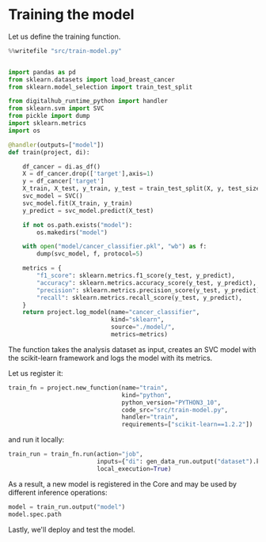 # Training the model

Let us define the training function.

```python
%%writefile "src/train-model.py"


import pandas as pd
from sklearn.datasets import load_breast_cancer
from sklearn.model_selection import train_test_split

from digitalhub_runtime_python import handler
from sklearn.svm import SVC
from pickle import dump
import sklearn.metrics
import os

@handler(outputs=["model"])
def train(project, di):

    df_cancer = di.as_df()
    X = df_cancer.drop(['target'],axis=1)
    y = df_cancer['target']
    X_train, X_test, y_train, y_test = train_test_split(X, y, test_size = 0.20, random_state=5)
    svc_model = SVC()
    svc_model.fit(X_train, y_train)
    y_predict = svc_model.predict(X_test)

    if not os.path.exists("model"):
        os.makedirs("model")

    with open("model/cancer_classifier.pkl", "wb") as f:
        dump(svc_model, f, protocol=5)

    metrics = {
        "f1_score": sklearn.metrics.f1_score(y_test, y_predict),
        "accuracy": sklearn.metrics.accuracy_score(y_test, y_predict),
        "precision": sklearn.metrics.precision_score(y_test, y_predict),
        "recall": sklearn.metrics.recall_score(y_test, y_predict),
    }
    return project.log_model(name="cancer_classifier",
                             kind="sklearn",
                             source="./model/",
                             metrics=metrics)
```

The function takes the analysis dataset as input, creates an SVC model with the scikit-learn framework and logs the model with its metrics.

Let us register it:

```python
train_fn = project.new_function(name="train",
                                kind="python",
                                python_version="PYTHON3_10",
                                code_src="src/train-model.py",
                                handler="train",
                                requirements=["scikit-learn==1.2.2"])
```

and run it locally:

```python
train_run = train_fn.run(action="job",
                         inputs={"di": gen_data_run.output("dataset").key},
                         local_execution=True)
```

As a result, a new model is registered in the Core and may be used by different inference operations:

```python
model = train_run.output("model")
model.spec.path
```

Lastly, we'll deploy and test the model.
